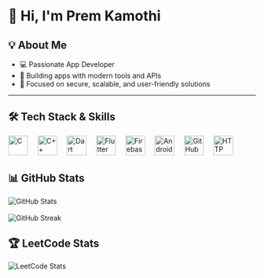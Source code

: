 # 👋 Hi, I'm Prem Kamothi

## 💡 About Me
- 💻 Passionate App Developer 
- 🚀 Building apps with modern tools and APIs
- 🔐 Focused on secure, scalable, and user-friendly solutions

---

## 🛠️ Tech Stack & Skills

<p align="left">
  <img src="https://cdn.jsdelivr.net/gh/devicons/devicon/icons/c/c-original.svg" width="40" height="40" alt="C"/> &nbsp;&nbsp;&nbsp;
  <img src="https://cdn.jsdelivr.net/gh/devicons/devicon/icons/cplusplus/cplusplus-original.svg" width="40" height="40" alt="C++"/> &nbsp;&nbsp;&nbsp;
  <img src="https://cdn.jsdelivr.net/gh/devicons/devicon/icons/dart/dart-original.svg" width="40" height="40" alt="Dart"/> &nbsp;&nbsp;&nbsp;
  <img src="https://cdn.jsdelivr.net/gh/devicons/devicon/icons/flutter/flutter-original.svg" width="40" height="40" alt="Flutter"/> &nbsp;&nbsp;&nbsp;
  <img src="https://cdn.jsdelivr.net/gh/devicons/devicon/icons/firebase/firebase-plain.svg" width="40" height="40" alt="Firebase"/> &nbsp;&nbsp;&nbsp;
  <img src="https://cdn.jsdelivr.net/gh/devicons/devicon/icons/androidstudio/androidstudio-original.svg" width="40" height="40" alt="Android Studio"/> &nbsp;&nbsp;&nbsp;
  <img src="https://cdn.jsdelivr.net/gh/devicons/devicon/icons/github/github-original.svg" width="40" height="40" alt="GitHub"/> &nbsp;&nbsp;&nbsp;
  <img src="https://cdn.jsdelivr.net/gh/devicons/devicon/icons/html5/html5-original.svg" width="40" height="40" alt="HTTP"/>
</p>

## 📊 GitHub Stats

<p align="left">
  <img src="https://github-readme-stats.vercel.app/api?username=premkamothi&show_icons=true&theme=tokyonight" alt="GitHub Stats" />
  <br/><br/>
  <img src="https://github-readme-streak-stats.herokuapp.com/?user=premkamothi&theme=tokyonight" alt="GitHub Streak" />
</p>

## 🏆 LeetCode Stats

<p align="left">
  <img src="https://leetcard.jacoblin.cool/premkamothi?theme=dark&font=Nunito&ext=contest" alt="LeetCode Stats" />
</p>



